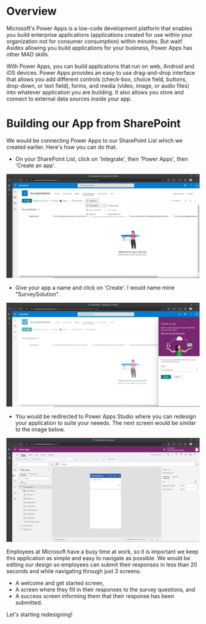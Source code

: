 # Overview
Microsoft's Power Apps is a low-code development platform that enables you build enterprise applications (applications created for use within your organization not for consumer consumption) within minutes. But wait! Asides allowing you build applications for your business, Power Apps has other MAD skills.

With Power Apps, you can build applications that run on web, Android and iOS devices. Power Apps provides an easy to use drag-and-drop interface that allows you add different controls (check-box, choice field, buttons, drop-down, or text field), forms, and media (video, image, or audio files) into whatever application you are building. It also allows you store and connect to external data sources inside your app.

# Building our App from SharePoint
We would be connecting Power Apps to our SharePoint List which we created earlier. Here's how you can do that.
- On your SharePoint List, click on 'Integrate', then 'Power Apps', then 'Create an app'.

![](/Images/powerapps-1.PNG)

- Give your app a name and click on 'Create'. I would  name mine "SurveySolution".

![](/Images/powerapps-2.PNG)

- You would be redirected to Power Apps Studio where you can redesign your application to suite your neeeds. The next screen would be similar to the image below.

![](/Images/powerapps-3.PNG)

Employees at Microsoft have a busy time at work, so it is important we keep this application as simple and easy to navigate as possible. We would be editing our design so employees can submit their responses in less than 20 seconds and while navigating through just 3 screens.
* A welcome and get started screen,
* A screen where they fill in their responses to the survey questions, and
* A success screen informing them that their response has been submitted.

Let's starting redesigning!



